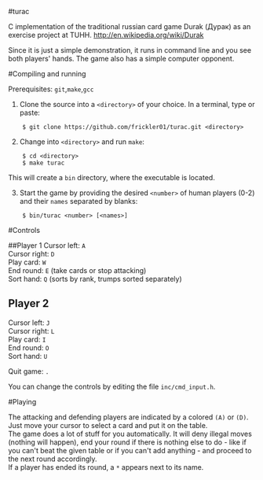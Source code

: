 #turac

C implementation of the traditional russian card game Durak (Дурак) as an exercise project at TUHH.
http://en.wikipedia.org/wiki/Durak

Since it is just a simple demonstration, it runs in command line and you see both players' hands. The game also has a simple computer opponent.

#Compiling and running

Prerequisites: `git`,`make`,`gcc`

1. Clone the source into a `<directory>` of your choice. In a terminal, type or paste:
```
	$ git clone https://github.com/frickler01/turac.git <directory>
```

2. Change into `<directory>` and run `make`:
```
	$ cd <directory>
	$ make turac
```

This will create a `bin` directory, where the executable is located. 

3. Start the game by providing the desired `<number>` of human players (0-2) and their `names` separated by blanks:
```
	$ bin/turac <number> [<names>]
```

#Controls

##Player 1
Cursor left: `A`  
Cursor right: `D`  
Play card: `W`  
End round: `E` (take cards or stop attacking)  
Sort hand: `Q` (sorts by rank, trumps sorted separately)  

## Player 2
Cursor left: `J`  
Cursor right: `L`   
Play card: `I`  
End round: `O`  
Sort hand: `U`  

Quit game: `.`

You can change the controls by editing the file `inc/cmd_input.h`.

#Playing

The attacking and defending players are indicated by a colored `(A)` or `(D)`.
Just move your cursor to select a card and put it on the table.  
The game does a lot of stuff for you automatically. It will deny illegal moves (nothing will happen), end your round if there is nothing else to do - like if you can't beat the given table or if you can't add anything - and proceed to the next round accordingly.  
If a player has ended its round, a `*` appears next to its name.
